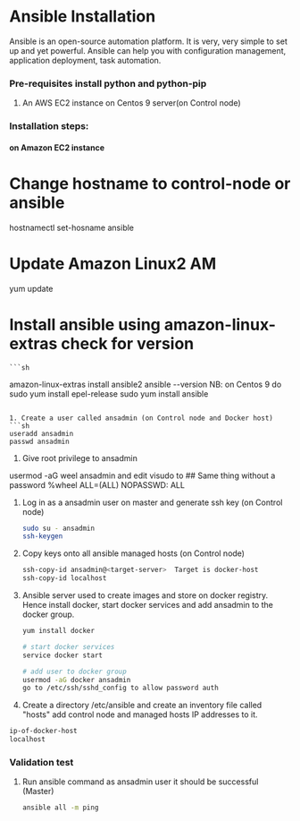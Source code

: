 # Ansible Installation

Ansible is an open-source automation platform. It is very, very simple to set up and yet powerful. Ansible can help you with configuration management, application deployment, task automation.

### Pre-requisites install python and python-pip

1. An AWS EC2 instance  on Centos 9 server(on Control node)

### Installation steps:
#### on Amazon EC2 instance

# Change hostname to control-node or ansible
hostnamectl set-hosname ansible

# Update Amazon Linux2 AM
   yum update

# Install ansible using amazon-linux-extras check for version
    ```sh
   amazon-linux-extras install ansible2
   ansible --version
NB: on Centos 9 do
sudo yum install epel-release
sudo yum install ansible
   ```
   
1. Create a user called ansadmin (on Control node and Docker host)  
   ```sh
   useradd ansadmin
   passwd ansadmin
   ```
1. Give root privilege to ansadmin 

usermod -aG weel ansadmin and edit visudo to ## Same thing without a password
 %wheel ALL=(ALL)       NOPASSWD: ALL
   
1. Log in as a ansadmin user on master and generate ssh key (on Control node)
   ```sh 
   sudo su - ansadmin
   ssh-keygen
   ```
1. Copy keys onto all ansible managed hosts (on Control node)
   ```sh 
   ssh-copy-id ansadmin@<target-server>  Target is docker-host
   ssh-copy-id localhost
   ```

1. Ansible server used to create images and store on docker registry. Hence install docker, start docker services and add ansadmin to the docker group. 
   ```sh
   yum install docker
   
   # start docker services 
   service docker start
   
   # add user to docker group 
   usermod -aG docker ansadmin
   go to /etc/ssh/sshd_config to allow password auth
   ```
1. Create a directory /etc/ansible and create an inventory file called "hosts" add control node and managed hosts IP addresses to it. 
 
 ```sh
 ip-of-docker-host
 localhost
 ```
### Validation test

   
1. Run ansible command as ansadmin user it should be successful (Master)
   ```sh 
   ansible all -m ping
   ```
